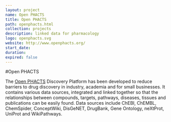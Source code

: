 ```yaml
---
layout: project
name: Open PHACTS
title: Open PHACTS
path: openphacts.html
collection: projects
description: linked data for pharmacology 
logo: openphacts.svg
website: http://www.openphacts.org/
start_date:
duration:
expired: false
---
```


#Open PHACTS

The [Open PHACTS](http://www.openphacts.org) Discovery Platform has been developed to reduce barriers to drug discovery in industry, academia and for small businesses. It contains various data sources, integrated and linked together so that the relationships between compounds, targets, pathways, diseases, tissues and publications can be easily found. Data sources include ChEBI, ChEMBL, ChemSpider, ConceptWiki, DisGeNET, DrugBank, Gene Ontology, neXtProt, UniProt and WikiPathways.
